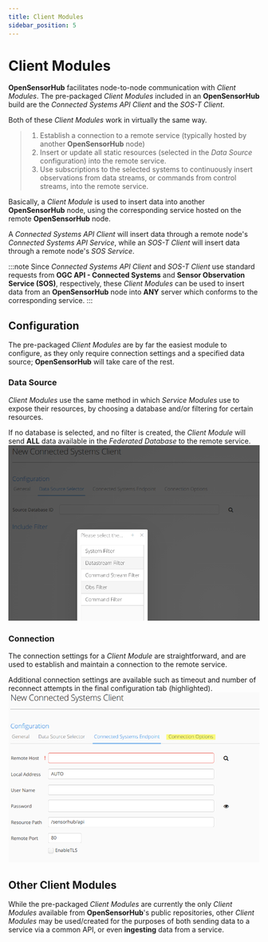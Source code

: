 ```yaml
---
title: Client Modules
sidebar_position: 5
---
```

# Client Modules
**OpenSensorHub** facilitates node-to-node communication with *Client Modules*.
The pre-packaged *Client Modules* included in an **OpenSensorHub** build are the *Connected Systems API Client* and the *SOS-T Client*.

Both of these *Client Modules* work in virtually the same way.
> 1. Establish a connection to a remote service (typically hosted by another **OpenSensorHub** node)
> 2. Insert or update all static resources (selected in the *Data Source* configuration) into the remote service.
> 3. Use subscriptions to the selected systems to continuously insert observations from data streams, or commands from control streams, into the remote service.

Basically, a *Client Module* is used to insert data into another **OpenSensorHub** node, using the corresponding service hosted on the remote **OpenSensorHub** node.

A *Connected Systems API Client* will insert data through a remote node's *Connected Systems API Service*, while an *SOS-T Client* will insert data through a remote node's *SOS Service*.

:::note
Since *Connected Systems API Client* and *SOS-T Client* use standard requests from **OGC API - Connected Systems** and **Sensor Observation Service (SOS)**, respectively, 
these *Client Modules* can be used to insert data from an **OpenSensorHub** node into **ANY** server which conforms to the corresponding service.
:::

## Configuration
The pre-packaged *Client Modules* are by far the easiest module to configure, as they only require connection settings and a specified data source;
**OpenSensorHub** will take care of the rest.

### Data Source
*Client Modules* use the same method in which *Service Modules* use to expose their resources, by choosing a database and/or filtering for certain resources.

If no database is selected, and no filter is created, the *Client Module* will send **ALL** data available in the *Federated Database* to the remote service.
![datasource.png](../../assets/osh/adminui/clients/datasource.png)

### Connection
The connection settings for a *Client Module* are straightforward, and are used to establish and maintain a connection to the remote service.

Additional connection settings are available such as timeout and number of reconnect attempts in the final configuration tab (highlighted).
![connectionconfig.png](../../assets/osh/adminui/clients/connectionconfig.png)

## Other Client Modules

While the pre-packaged *Client Modules* are currently the only *Client Modules* available from **OpenSensorHub**'s public repositories, 
other *Client Modules* may be used/created for the purposes of both sending data to a service via a common API, or even **ingesting** data from a service.